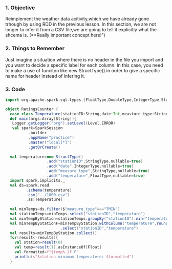 ### 1. Objective

Reimplement the weather data acitivity,which we have already gone trhough by using RDD in the previous lesson. In this section,
we are not longer to infer it from a CSV file,we are going to tell it explicitly what the shcema is. (**Really important concept here!")


### 2. Things to Remember

Just imagine a situation where there is no header in the file you import and you want to decide a specific label for each column. In this case,
you need to make a use of funciton like new StructType() in order to give a specific name for header instead of infering it.


### 3. Code 

```scala
import org.apache.spark.sql.types.{FloatType,DoubleType,IntegerType,StringType,StructType}

object RatingsCounter {
  case class Temperature(stationID:String,date:Int,measture_type:String,tempeature:Float)
  def main(args:Array[String]){
   Logger.getLogger("org").setLevel(Level.ERROR)
   val spark=SparkSession
          .builder
          .appName("practice")
          .master("local[*]")
          .getOrCreate()
   
  val temperature=new StructType()
                  .add("stationID",StringType,nullable=true)
                  .add("date",IntegerType,nullable=true)
                  .add("measure_type",StringType,nullable=true)
                  .add("temperature",FloatType,nullable=true)
  import spark.implicits._
  val ds=spark.read  
         .schema(temperature)
         .csv("../1800.csv")
         .as[Temperature]
   
  val minTemps=ds.filter($"meature_type"==="TMIN")
  val stationTemps=minTemps.select("stationID","temperature")
  val minTempByStation=stationTemps.groupBy("stationID").min("temperature")
  val minTempByStationF=minTempByStation.withColumn("temperature",round($"min(temperature)"*0.1f*(9.0f/5,0f)+32.0f,2))
                        .select("stationID","temperature")
  val results=minTempByStation.collect()
  for(result<-results){
    val station=result(0)
    val temp=result(1).asInstanceOf[Float]
    val formatted=f"$temp%.2f F"
    println(s"$station minimum temperatere: $formatted")
  }
 
```
